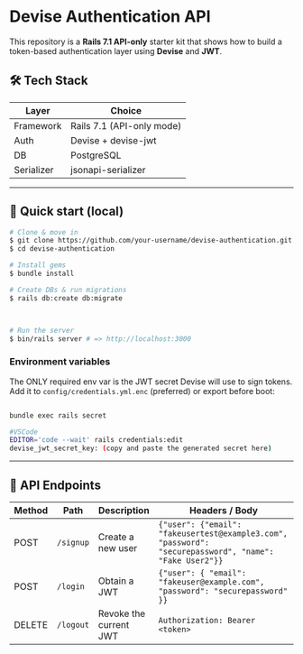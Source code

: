 # Devise Authentication API

This repository is a **Rails 7.1 API-only** starter kit that shows how to build a token-based authentication layer using **Devise** and **JWT**.

## 🛠 Tech Stack

| Layer      | Choice                    |
| ---------- | ------------------------- |
| Framework  | Rails 7.1 (API-only mode) |
| Auth       | Devise + devise-jwt       |
| DB         | PostgreSQL                |
| Serializer | jsonapi-serializer        |

---

## 🚀 Quick start (local)

```bash
# Clone & move in
$ git clone https://github.com/your-username/devise-authentication.git
$ cd devise-authentication

# Install gems
$ bundle install

# Create DBs & run migrations
$ rails db:create db:migrate



# Run the server
$ bin/rails server # => http://localhost:3000
```

### Environment variables

The ONLY required env var is the JWT secret Devise will use to sign tokens.
Add it to `config/credentials.yml.enc` (preferred) or export before boot:

```bash

bundle exec rails secret

#VSCode 
EDITOR='code --wait' rails credentials:edit
devise_jwt_secret_key: (copy and paste the generated secret here)
```

---

## 🔌 API Endpoints

| Method | Path      | Description            | Headers / Body                                                                                         |
| ------ | --------- | ---------------------- | ------------------------------------------------------------------------------------------------------ |
| POST   | `/signup` | Create a new user      | `{"user": {"email": "fakeusertest@example3.com", "password": "securepassword", "name": "Fake User2"}}` |
| POST   | `/login`  | Obtain a JWT           | `{"user": { "email": "fakeuser@example.com", "password": "securepassword" }}`                          |
| DELETE | `/logout` | Revoke the current JWT | `Authorization: Bearer <token>`                                                                        |
